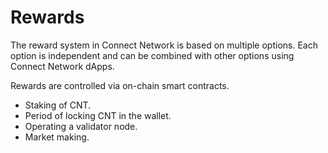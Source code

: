 # Rewards



The reward system in Connect Network is based on multiple options. Each option is independent and can be combined with other options using Connect Network dApps.

Rewards are controlled via on-chain smart contracts.

* Staking of CNT.
* Period of locking CNT in the wallet.
* Operating a validator node.
* Market making.

